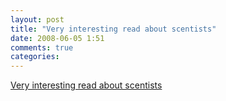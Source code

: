 ```yaml
---
layout: post
title: "Very interesting read about scentists"
date: 2008-06-05 1:51
comments: true
categories: 
---
```


<a href="http://listverse.com/science/top-10-scientists-killed-or-injured-by-their-experiments">Very interesting read about scentists</a><br/>
